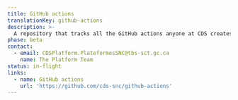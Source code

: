 ```yaml
---
title: GitHub actions
translationKey: github-actions
description: >-
  A repository that tracks all the GitHub actions anyone at CDS creates.
phase: beta
contact:
  - email: CDSPlatform.PlateformesSNC@tbs-sct.gc.ca
    name: The Platform Team
status: in-flight
links:
  - name: GitHub actions
    url: 'https://github.com/cds-snc/github-actions'
---
```


